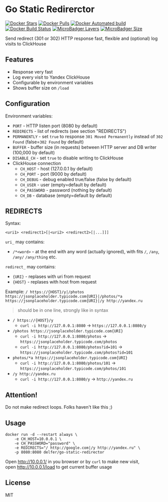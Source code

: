 # Go Static Redirerctor
[![Docker Stars](https://img.shields.io/docker/stars/delfer/go-static-redirector.svg)](https://hub.docker.com/r/delfer/go-static-redirector/) [![Docker Pulls](https://img.shields.io/docker/pulls/delfer/go-static-redirector.svg)](https://hub.docker.com/r/delfer/go-static-redirector/) [![Docker Automated build](https://img.shields.io/docker/automated/delfer/go-static-redirector.svg)](https://hub.docker.com/r/delfer/go-static-redirector/) [![Docker Build Status](https://img.shields.io/docker/build/delfer/go-static-redirector.svg)](https://hub.docker.com/r/delfer/go-static-redirector/) [![MicroBadger Layers](https://img.shields.io/microbadger/layers/delfer/go-static-redirector.svg)](https://hub.docker.com/r/delfer/go-static-redirector/) [![MicroBadger Size](https://img.shields.io/microbadger/image-size/delfer/go-static-redirector.svg)](https://hub.docker.com/r/delfer/go-static-redirector/)

Send redirect (301 or 302) HTTP response fast, flexible and (optional) log visits to ClickHouse 

## Features

- Response very fast
- Log every visit to Yandex ClickHouse
- Configurable by environment variables
- Shows buffer size on `/load`

## Configuration

Environment variables:
- `PORT` - HTTP listen port (8080 by default)
- `REDIRECTS` - list of redirects (see section "REDIRECTS")
- `PERMANENTLY` - set `true` to response `301 Moved Permanently` instead of `302 Found` (false=`302 Found` by default)
- `BUFFER` - buffer size (in requests) between HTTP server and DB writer (100,000 by default)
- `DISABLE_CH` - set `true` to disable writing to ClickHouse
- ClickHouse connection
  - `CH_HOST` - host (127.0.0.1 by default)
  - `CH_PORT` - port (9000 by default)
  - `CH_DEBUG` - debug enabled true/false (false by default)
  - `CH_USER` - user (empty=default by default)
  - `CH_PASSWORD` - password (nothing by default)
  - `CH_DB` - database (empty=default by default)

## REDIRECTS
Syntax:
```
<uri1> <redirect1>[|<uri2> <redirect2>[|...]]]
```
`uri_` may contains:
- `/*<word>` - at the end with any word (actually ignored), with fits `/`, `/any`, `/any/` `/any/thing` etc.

`redirect_` may contains:
- `{URI}` - replases with uri from request
- `{HOST}` - replases with host from request

Example:
`/ https://{HOST}/y|/photos https://jsonplaceholder.typicode.com{URI}|/photos/*a https://jsonplaceholder.typicode.com{URI}|/y http://yandex.ru`
> should be in one line, strongly like in syntax
- `/ https://{HOST}/y`
  - `curl -i http://127.0.0.1:8080` -> `https://127.0.0.1:8080/y`
- `/photos https://jsonplaceholder.typicode.com{URI}`
  - `curl -i http://127.0.0.1:8080/photos` -> `https://jsonplaceholder.typicode.com/photos`
  - `curl -i http://127.0.0.1:8080/photos?id=101` -> `https://jsonplaceholder.typicode.com/photos?id=101`
- `photos/*a https://jsonplaceholder.typicode.com{URI}`
  - `curl -i http://127.0.0.1:8080/photos/101` -> `https://jsonplaceholder.typicode.com/photos/101`
- `/y http://yandex.ru`
  - `curl -i http://127.0.0.1:8080/y` -> `http://yandex.ru`

## Attention!
Do not make redirect loops. Folks haven't like this ;)
## Usage

```
docker run -d --restart always \
    -e CH_HOST=10.0.0.1 \
    -e CH_PASSWORD="password" \
    -e REDIRECTS="/ http://google.com|/y http://yandex.ru" \
    -p 8080:8080 delfer/go-static-redirector
```
Open http://10.0.0.1/ in you browser or by `curl` to make new visit,  
open http://10.0.0.1/load to get current buffer usage

## License

MIT
